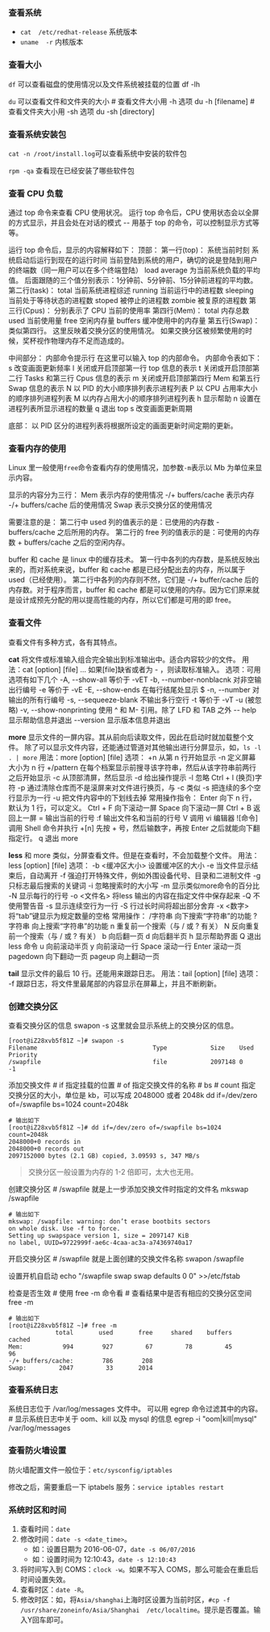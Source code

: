 ### 查看系统
- `cat  /etc/redhat-release`  系统版本
- `uname  -r`  内核版本

### 查看大小
`df` 可以查看磁盘的使用情况以及文件系统被挂载的位置
	df -lh

`du` 可以查看文件和文件夹的大小
	# 查看文件大小用 -h 选项
	du -h [filename]
	# 查看文件夹大小用 -sh 选项
	du -sh [directory]

### 查看系统安装包
`cat -n /root/install.log`可以查看系统中安装的软件包

`rpm -qa` 查看现在已经安装了哪些软件包



### 查看 CPU 负载
通过 top 命令来查看 CPU 使用状况。
运行 top 命令后，CPU 使用状态会以全屏的方式显示，并且会处在对话的模式
	-- 用基于 top 的命令，可以控制显示方式等等。

运行 top 命令后，显示的内容解释如下：
顶部：
	第一行(top)：
		系统当前时刻
		系统启动后运行到现在的运行时间
		当前登陆到系统的用户，确切的说是登陆到用户的终端数（同一用户可以在多个终端登陆）
		load average 为当前系统负载的平均值。
			后面跟随的三个值分别表示：1分钟前、5分钟前、15分钟前进程的平均数。
	第二行(task)：
		total 当前系统进程综述
		running 当前运行中的进程数
		sleeping 当前处于等待状态的进程数
		stoped 被停止的进程数
		zombie 被复原的进程数
	第三行(Cpus)：
		分别表示了 CPU 当前的使用率
	第四行(Mem)：
		total 内存总数
		used 当前使用量
		free 空闲内存量
		buffers 缓冲使用中的内存量
	第五行(Swap)：
		类似第四行。
		这里反映着交换分区的使用情况。
		如果交换分区被频繁使用的时候，奖杯视作物理内存不足而造成的。

中间部分：
	内部命令提示行
	在这里可以输入 top 的内部命令。
	内部命令表如下：
		s   改变画面更新频率
		l   关闭或开启顶部第一行 top 信息的表示
		t   关闭或开启顶部第二行 Tasks 和第三行 Cpus 信息的表示
		m   关闭或开启顶部第四行 Mem 和第五行 Swap 信息的表示
		N   以 PID 的大小顺序排列表示进程列表
		P   以 CPU 占用率大小的顺序排列进程列表
		M   以内存占用大小的顺序排列进程列表
		h   显示帮助
		n   设置在进程列表所显示进程的数量
		q   退出 top
		s   改变画面更新周期

底部：
	以 PID 区分的进程列表将根据所设定的画面更新时间定期的更新。


### 查看内存的使用
Linux 里一般使用`free`命令查看内存的使用情况，加参数`-m`表示以 Mb 为单位来显示内容。

显示的内容分为三行：
	Mem  表示内存的使用情况
	-/+ buffers/cache  表示内存 -/+ buffers/cache 后的使用情况
	Swap 表示交换分区的使用情况

需要注意的是：
	第二行中 used 列的值表示的是：已使用的内存数 - buffers/cache 之后所用的内存。
	第二行的 free 列的值表示的是：可使用的内存数 + buffers/cache 之后的空闲内存。

buffer 和 cache 是 linux 中的缓存技术。
第一行中各列的内存数，是系统反映出来的，而对系统来说，buffer 和 cache 都是已经分配出去的内存，所以属于 used（已经使用）。
第二行中各列的内存则不然，它们是 -/+ buffer/cache 后的内存数。对于程序而言，buffer 和 cache 都是可以使用的内存。因为它们原来就是设计成预先分配的用以提高性能的内存，所以它们都是可用的即 free。


### 查看文件
查看文件有多种方式，各有其特点。

**cat**  将文件或标准输入组合完全输出到标准输出中。适合内容较少的文件。
	用法：cat [option] [file] ...
	如果[file]缺省或者为 - ，则读取标准输入。
	选项：可用选项有如下几个
		-A,  --show-all        等价于 -vET
		-b,  --number-nonblacnk   对非空输出行编号
		-e                        等价于 -vE
		-E,  --show-ends          在每行结尾处显示 $
		-n,  --number             对输出的所有行编号
		-s,  --sequeeze-blank     不输出多行空行
		-t                        等价于 -vT
		-u                        (被忽略)
		-v,  --show-nonprinting   使用 ^ 和 M- 引用。除了 LFD 和 TAB 之外
		-- help                   显示帮助信息并退出
		--version                 显示版本信息并退出

**more**  显示文件的一屏内容。其从前向后读取文件，因此在启动时就加载整个文件。
	除了可以显示文件内容，还能通过管道对其他输出进行分屏显示，如，`ls -l . | more`
	用法：more [option] [file]
	选项：
	    +n     从第 n 行开始显示
	    -n     定义屏幕大小为 n 行
	    +/pattern 在每个档案显示前搜寻该字符串，然后从该字符串前两行之后开始显示
	    -c        从顶部清屏，然后显示
	    -d        给出操作提示
	    -l        忽略 Ctrl + l (换页)字符
	    -p        通过清除仓库而不是滚屏来对文件进行换页，与 -c 类似
	    -s        把连续的多个空行显示为一行
	    -u        把文件内容中的下划线去掉
	常用操作指令：
		Enter    向下 n 行，默认为 1 行，可以定义。
		Ctrl + F 向下滚动一屏
		Space    向下滚动一屏
		Ctrl + B 返回上一屏
		=        输出当前的行号
		:f       输出文件名和当前的行号
		V        调用 vi 编辑器
		![命令]  调用 Shell 命令并执行
		+[n]     先按 + 号，然后输数字，再按 Enter 之后就能向下翻指定行。
		q        退出 more

**less**  和 more 类似，分屏查看文件。但是在查看时，不会加载整个文件。
	用法：less [option] [file]
	选项：
		-b      <缓冲区大小> 设置缓冲区的大小
		-e  当文件显示结束后，自动离开
		-f  强迫打开特殊文件，例如外围设备代号、目录和二进制文件
		-g  只标志最后搜索的关键词
		-i  忽略搜索时的大小写
		-m  显示类似more命令的百分比
		-N  显示每行的行号
		-o <文件名> 将less 输出的内容在指定文件中保存起来
		-Q          不使用警告音
		-s          显示连续空行为一行
		-S          行过长时间将超出部分舍弃
		-x <数字>   将“tab”键显示为规定数量的空格
	常用操作：
		/字符串     向下搜索“字符串”的功能
		?字符串     向上搜索“字符串”的功能
		n           重复前一个搜索（与 / 或 ? 有关）
		N           反向重复前一个搜索（与 / 或 ? 有关）
		b           向后翻一页
		d           向后翻半页
		h           显示帮助界面
		Q           退出less 命令
		u           向前滚动半页
		y           向前滚动一行
		Space       滚动一行
		Enter       滚动一页
	    pagedown    向下翻动一页
		pageup      向上翻动一页

**tail**  显示文件的最后 10 行。还能用来跟踪日志。
	用法：tail [option] [file]
	选项：
		-f 跟踪日志，将文件里最尾部的内容显示在屏幕上，并且不断刷新。


### 创建交换分区
查看交换分区的信息
	swapon -s
	这里就会显示系统上的交换分区的信息。

	[root@iZ28xvb5f81Z ~]# swapon -s
	Filename                                Type            Size    Used    Priority
	/swapfile                               file            2097148 0       -1
	
添加交换文件
	# if 指定挂载的位置
	# of 指定交换文件的名称
	# bs
	# count 指定交换分区的大小，单位是 kb，可以写成 2048000 或者 2048k
	dd if=/dev/zero of=/swapfile bs=1024 count=2048k

	# 输出如下
	[root@iZ28xvb5f81Z ~]# dd if=/dev/zero of=/swapfile bs=1024 count=2048k
	2048000+0 records in
	2048000+0 records out
	2097152000 bytes (2.1 GB) copied, 3.09593 s, 347 MB/s

> 交换分区一般设置为内存的 1-2 倍即可，太大也无用。

创建交换分区
	# /swapfile 就是上一步添加交换文件时指定的文件名
	mkswap /swapfile

	# 输出如下
	mkswap: /swapfile: warning: don’t erase bootbits sectors
	on whole disk. Use -f to force.
	Setting up swapspace version 1, size = 2097147 KiB
	no label, UUID=9722999f-ae6c-4caa-ac3a-a74369740a17

开启交换分区
	# /swapfile 就是上面创建的交换文件名称
	swapon /swapfile

设置开机自启动
	echo "/swapfile swap swap defaults 0 0" >>/etc/fstab

检查是否生效
	# 使用 free -m 命令看
	# 查看结果中是否有相应的交换分区空间
	free -m

	# 输出如下
	[root@iZ28xvb5f81Z ~]# free -m
	             total       used       free     shared    buffers     cached
	Mem:           994        927         67         78         45         96
	-/+ buffers/cache:        786        208
	Swap:         2047         33       2014


### 查看系统日志
系统日志位于 /var/log/messages 文件中。
可以用 egrep 命令过滤其中的内容。
	# 显示系统日志中关于 oom、kill 以及 mysql 的信息
	egrep -i "oom|kill|mysql" /var/log/messages


### 查看防火墙设置
防火墙配置文件一般位于：`etc/sysconfig/iptables`

修改之后，需要重启一下 iptabels 服务：`service iptables restart`


### 系统时区和时间
1. 查看时间：`date`
2. 修改时间：`date -s <date_time>`。
    - 如：设置日期为 2016-06-07，`date -s 06/07/2016`
    - 如：设置时间为 12:10:43，`date -s 12:10:43`
3. 将时间写入到 COMS：`clock -w`。如果不写入 COMS，那么可能会在重启后时间设置失效。
4. 查看时区：`date -R`。
5. 修改时区：如，将`Asia/shanghai`上海时区设置为当前时区，`#cp -f /usr/share/zoneinfo/Asia/Shanghai  /etc/localtime`。提示是否覆盖。输入Y回车即可。


